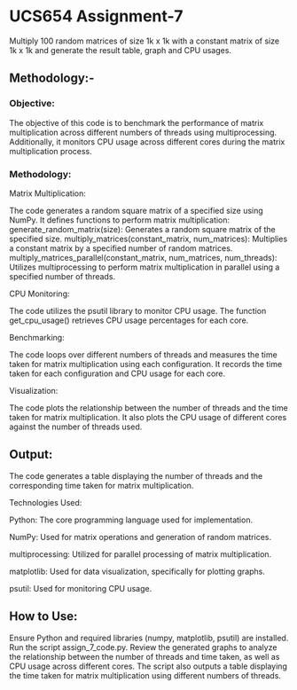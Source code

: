 # UCS654 Assignment-7
Multiply 100 random matrices of size 1k x 1k with a constant matrix of size 1k x 1k and generate the result table, graph and CPU usages.

## Methodology:-

### Objective:
The objective of this code is to benchmark the performance of matrix multiplication across different numbers of threads using multiprocessing. Additionally, it monitors CPU usage across different cores during the matrix multiplication process.

### Methodology:

Matrix Multiplication:

The code generates a random square matrix of a specified size using NumPy.
It defines functions to perform matrix multiplication:
generate_random_matrix(size): Generates a random square matrix of the specified size.
multiply_matrices(constant_matrix, num_matrices): Multiplies a constant matrix by a specified number of random matrices.
multiply_matrices_parallel(constant_matrix, num_matrices, num_threads): Utilizes multiprocessing to perform matrix multiplication in parallel using a specified number of threads.

CPU Monitoring:

The code utilizes the psutil library to monitor CPU usage.
The function get_cpu_usage() retrieves CPU usage percentages for each core.

Benchmarking:

The code loops over different numbers of threads and measures the time taken for matrix multiplication using each configuration.
It records the time taken for each configuration and CPU usage for each core.

Visualization:

The code plots the relationship between the number of threads and the time taken for matrix multiplication.
It also plots the CPU usage of different cores against the number of threads used.

## Output:

The code generates a table displaying the number of threads and the corresponding time taken for matrix multiplication.

Technologies Used:

Python: The core programming language used for implementation.

NumPy: Used for matrix operations and generation of random matrices.

multiprocessing: Utilized for parallel processing of matrix multiplication.

matplotlib: Used for data visualization, specifically for plotting graphs.

psutil: Used for monitoring CPU usage.

## How to Use:

Ensure Python and required libraries (numpy, matplotlib, psutil) are installed.
Run the script assign_7_code.py.
Review the generated graphs to analyze the relationship between the number of threads and time taken, as well as CPU usage across different cores.
The script also outputs a table displaying the time taken for matrix multiplication using different numbers of threads.
